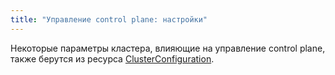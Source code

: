 ```yaml
---
title: "Управление control plane: настройки"
---
```


Некоторые параметры кластера, влияющие на управление control plane, также берутся из ресурса [ClusterConfiguration](installing/configuration.html#clusterconfiguration).

<!-- SCHEMA -->
